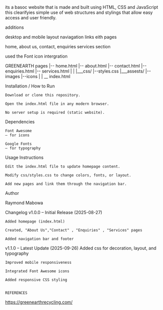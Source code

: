 its a basoc website that is made and built using HTML, CSS and JavaScript
this clearifyies simple use of web structures and stylings that allow easy access and user friendly.

additions

desktop and mobile layout
naviagation links eith pages

home, about us, contact, enquiries services section

used the Font icon intergration


GREENEARTH
pages
|-- home.html
|-- about.html
|-- contact.html
|-- enquiries.html
|-- services.html
|
|
|___css/
|--styles.css
|___assests/
|--images
|--icons
|
|
__ index.html

Installation / How to Run

    Download or clone this repository.

    Open the index.html file in any modern browser.

    No server setup is required (static website).

Dependencies

    Font Awesome
    – for icons

    Google Fonts
    – for typography

Usage Instructions

    Edit the index.html file to update homepage content.

    Modify css/styles.css to change colors, fonts, or layout.

    Add new pages and link them through the navigation bar.

Author

Raymond Mabowa

Changelog
v1.0.0 – Initial Release (2025-08-27)

    Added homepage (index.html)

    Created, "About Us","Contact" , "Enquiries" , "Services" pages

    Added navigation bar and footer

    

v1.1.0 – Latest Update (2025-09-26)
    Added css for decoration, layout, and typography

    Improved mobile responsiveness

    Integrated Font Awesome icons

    Added responsive CSS styling


    REFERENCES
   https://greenearthrecycling.com/ 

